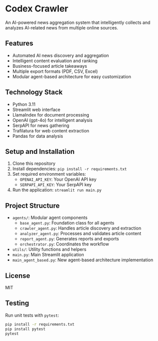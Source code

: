# Codex Crawler

An AI-powered news aggregation system that intelligently collects and analyzes AI-related news from multiple online sources.

## Features

- Automated AI news discovery and aggregation
- Intelligent content evaluation and ranking
- Business-focused article takeaways
- Multiple export formats (PDF, CSV, Excel)
- Modular agent-based architecture for easy customization

## Technology Stack

- Python 3.11
- Streamlit web interface
- LlamaIndex for document processing
- OpenAI (gpt-4o) for intelligent analysis
- SerpAPI for news gathering
- Trafilatura for web content extraction
- Pandas for data analysis

## Setup and Installation

1. Clone this repository
2. Install dependencies: `pip install -r requirements.txt`
3. Set required environment variables:
   - `OPENAI_API_KEY`: Your OpenAI API key
   - `SERPAPI_API_KEY`: Your SerpAPI key
4. Run the application: `streamlit run main.py`

## Project Structure

- `agents/`: Modular agent components
  - `base_agent.py`: Foundation class for all agents
  - `crawler_agent.py`: Handles article discovery and extraction
  - `analyzer_agent.py`: Processes and validates article content
  - `report_agent.py`: Generates reports and exports
  - `orchestrator.py`: Coordinates the workflow
- `utils/`: Utility functions and helpers
- `main.py`: Main Streamlit application
- `main_agent_based.py`: New agent-based architecture implementation

## License

MIT

## Testing

Run unit tests with `pytest`:

```bash
pip install -r requirements.txt
pip install pytest
pytest
```

